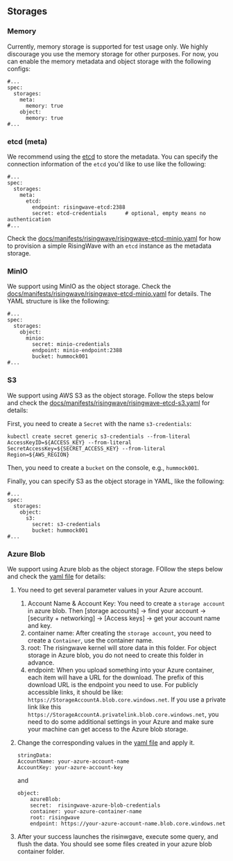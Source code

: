## Storages

### Memory

Currently, memory storage is supported for test usage only. We highly discourage you use the memory storage for other
purposes. For now, you can enable the memory metadata and object storage with the following configs:

```yamlex
#...
spec:
  storages:
    meta:
      memory: true
    object:
      memory: true
#...
```

### etcd (meta)

We recommend using the [etcd](https://etcd.io/) to store the metadata. You can specify the connection information of
the `etcd` you'd like to use like the following:

```yamlex
#...
spec:
  storages:
    meta:
      etcd: 
        endpoint: risingwave-etcd:2388
        secret: etcd-credentials      # optional, empty means no authentication 
#...
```

Check the [docs/manifests/risingwave/risingwave-etcd-minio.yaml](/docs/manifests/risingwave/risingwave-etcd-minio.yaml) for how to
provision a simple RisingWave with an `etcd` instance as the metadata storage.

### MinIO

We support using MinIO as the object storage. Check
the [docs/manifests/risingwave/risingwave-etcd-minio.yaml](/docs/manifests/risingwave/risingwave-etcd-minio.yaml) for details. The
YAML structure is like the following:

```yamlex
#...
spec:
  storages:
    object:
      minio:
        secret: minio-credentials
        endpoint: minio-endpoint:2388
        bucket: hummock001
#...
```

### S3

We support using AWS S3 as the object storage. Follow the steps below and check
the [docs/manifests/risingwave/risingwave-etcd-s3.yaml](/docs/manifests/risingwave/risingwave-etcd-s3.yaml) for details:

First, you need to create a `Secret` with the name `s3-credentials`:

```shell
kubectl create secret generic s3-credentials --from-literal AccessKeyID=${ACCESS_KEY} --from-literal SecretAccessKey=${SECRET_ACCESS_KEY} --from-literal Region=${AWS_REGION}
```

Then, you need to create a `bucket` on the console, e.g., `hummock001`.

Finally, you can specify S3 as the object storage in YAML, like the following:

```yamlex
#...
spec:
  storages:
    object:
      s3:
        secret: s3-credentials
        bucket: hummock001
#...
```

### Azure Blob

We support using Azure blob as the object storage. FOllow the steps below and check the [yaml file](/docs/manifests/risingwave/risingwave-azure.yaml) for details:


1. You need to get several parameter values in your Azure account. 
   1. Account Name & Account Key: You need to create a `storage account` in azure blob. Then [storage accounts] -> find your account -> [security + networking] -> [Access keys] -> get your account name and key.
   2. container name: After creating the `storage account`, you need to create a `Container`, use the container name.
   3. root: The risingwave kernel will store data in this folder. For object storage in Azure blob, you do not need to create this folder in advance.
   4. endpoint: When you upload something into your Azure container, each item will have a URL for the download. The prefix of this download URL is the endpoint you need to use. For publicly accessible links, it should be like: `https://StorageAccountA.blob.core.windows.net`. If you use a private link like this `https://StorageAccountA.privatelink.blob.core.windows.net`, you need to do some additional settings in your Azure and make sure your machine can get access to the Azure blob storage.
2. Change the corresponding values in the [yaml file](/docs/manifests/risingwave/risingwave-azure.yaml) and apply it.

    ```yamlex
    stringData:
    AccountName: your-azure-account-name
    AccountKey: your-azure-account-key
    ```
    and 

    ```yamlex
    object:
        azureBlob: 
        secret:  risingwave-azure-blob-credentials
        container: your-azure-container-name
        root: risingwave
        endpoint: https://your-azure-account-name.blob.core.windows.net
    ```
3. After your success launches the risinwgave, execute some query, and flush the data. You should see some files created in your azure blob container folder.